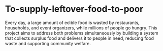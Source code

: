 # To-supply-leftover-food-to-poor
Every day, a large amount of edible food is wasted by restaurants, households, and event organizers, while millions of people go hungry.  This project aims to address both problems simultaneously by building a system that collects surplus food and delivers it to people in need, reducing food waste and supporting community welfare.
